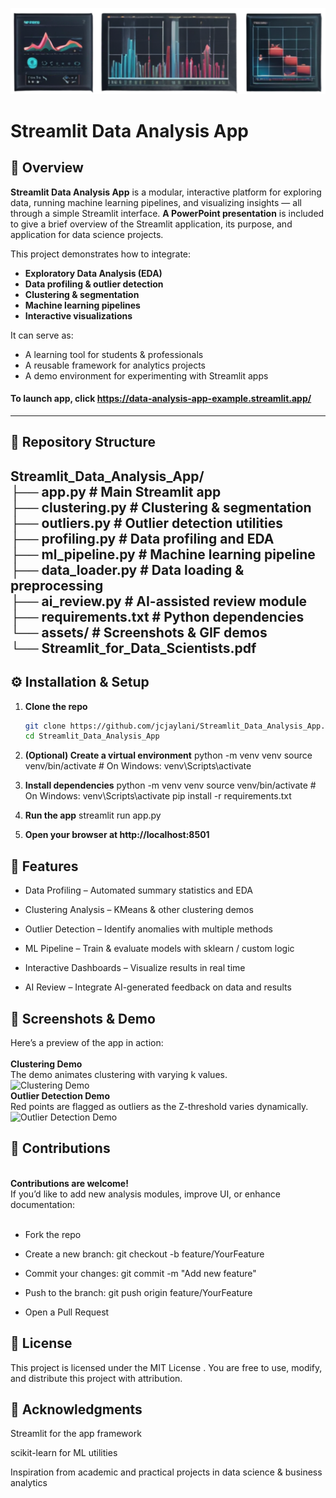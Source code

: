 ![Streamlit Data Analysis App](Data_Image_1.png)

# Streamlit Data Analysis App

## 📖 Overview
**Streamlit Data Analysis App** is a modular, interactive platform for exploring data, running machine learning pipelines, and visualizing insights — all through a simple Streamlit interface.  **A PowerPoint presentation** is included to give a brief overview of the Streamlit application, its purpose, and application for data science projects.

This project demonstrates how to integrate:
- **Exploratory Data Analysis (EDA)**
- **Data profiling & outlier detection**
- **Clustering & segmentation**
- **Machine learning pipelines**
- **Interactive visualizations**

It can serve as:
- A learning tool for students & professionals  
- A reusable framework for analytics projects  
- A demo environment for experimenting with Streamlit apps  

#### To launch app, click https://data-analysis-app-example.streamlit.app/
---

## 📂 Repository Structure
Streamlit_Data_Analysis_App/<br>
├── app.py # Main Streamlit app<br>
├── clustering.py # Clustering & segmentation<br>
├── outliers.py # Outlier detection utilities<br>
├── profiling.py # Data profiling and EDA<br>
├── ml_pipeline.py # Machine learning pipeline<br>
├── data_loader.py # Data loading & preprocessing<br>
├── ai_review.py # AI-assisted review module<br>
├── requirements.txt # Python dependencies<br>
└── assets/ # Screenshots & GIF demos<br>
└── Streamlit_for_Data_Scientists.pdf<br>
---

## ⚙️ Installation & Setup

1. **Clone the repo**
   ```bash
   git clone https://github.com/jcjaylani/Streamlit_Data_Analysis_App.git
   cd Streamlit_Data_Analysis_App

2. **(Optional) Create a virtual environment**
   python -m venv venv
source venv/bin/activate   # On Windows: venv\Scripts\activate

3. **Install dependencies**
python -m venv venv
source venv/bin/activate   # On Windows: venv\Scripts\activate
pip install -r requirements.txt

4. **Run the app**
streamlit run app.py<br>
5. **Open your browser at http://localhost:8501**

## 🎨 Features

- Data Profiling – Automated summary statistics and EDA

- Clustering Analysis – KMeans & other clustering demos

- Outlier Detection – Identify anomalies with multiple methods

- ML Pipeline – Train & evaluate models with sklearn / custom logic

- Interactive Dashboards – Visualize results in real time

- AI Review – Integrate AI-generated feedback on data and results

## 📸 Screenshots & Demo

Here’s a preview of the app in action: <br>
<br>
<b>Clustering Demo</b><br> 
The demo animates clustering with varying k values.<br>
![Clustering Demo](assets/streamlit_demo_clustering.gif)
<br>
<b>Outlier Detection Demo</b><br>
Red points are flagged as outliers as the Z-threshold varies dynamically.<br>
![Outlier Detection Demo](assets/streamlit_demo_outliers.gif)

## 🤝 Contributions
<br>
<b>Contributions are welcome!</b><br>
If you’d like to add new analysis modules, improve UI, or enhance documentation:<br>
<br>

- Fork the repo <br>

- Create a new branch: git checkout -b feature/YourFeature <br>

- Commit your changes: git commit -m "Add new feature" <br>

- Push to the branch: git push origin feature/YourFeature <br>

- Open a Pull Request<br>

## 📜 License

This project is licensed under the MIT License
.
You are free to use, modify, and distribute this project with attribution.

## 🙌 Acknowledgments

Streamlit
 for the  app framework

scikit-learn
 for ML utilities

Inspiration from academic and practical projects in data science & business analytics




